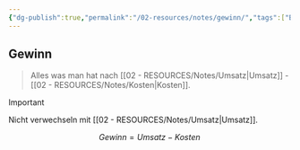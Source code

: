 ```yaml
---
{"dg-publish":true,"permalink":"/02-resources/notes/gewinn/","tags":["BWL/formel"],"noteIcon":"","updated":"2025-08-26T16:35:04.000+02:00"}
---
```


## Gewinn 
>Alles was man hat nach [[02 - RESOURCES/Notes/Umsatz\|Umsatz]] - [[02 - RESOURCES/Notes/Kosten\|Kosten]].

 >[!important] 
 >Nicht verwechseln mit [[02 - RESOURCES/Notes/Umsatz\|Umsatz]].


$$
Gewinn = Umsatz - Kosten
$$